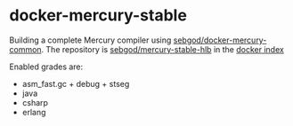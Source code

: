 docker-mercury-stable
=====================

Building a complete Mercury compiler using [sebgod/docker-mercury-common](https://github.com/sebgod/docker-mercury-common/).
The repository is [sebgod/mercury-stable-hlb](https://index.docker.io/u/sebgod/mercury-stable-hlb/) in the [docker index](https://index.docker.io)

Enabled grades are:
 - asm_fast.gc + debug + stseg
 - java
 - csharp
 - erlang
